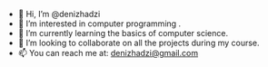 - 👋 Hi, I’m @denizhadzi
- 👀 I’m interested in computer programming .
- 🌱 I’m currently learning the basics of computer science.
- 💞️ I’m looking to collaborate on all the projects during my course.
- 📫 You can reach me at: denizhadzi@gmail.com

<!---
denizhadzi/denizhadzi is a ✨ special ✨ repository because its `README.md` (this file) appears on your GitHub profile.
You can click the Preview link to take a look at your changes.
--->
